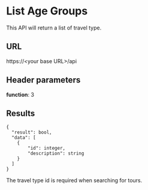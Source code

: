 # List Age Groups
This API will return a list of travel type.  


## URL
https://\<your base URL\>/api

## Header parameters
**function**: 3

## Results 
```
{
  "result": bool, 
  "data": [
    {        
        "id": integer,            
        "description": string          
    }
  ]
}
```

The travel type id is required when searching for tours.